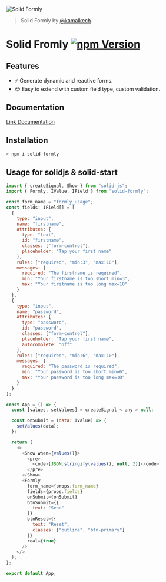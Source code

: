 <p>
  <img src="https://assets.solidjs.com/banner?project=Formly&type=package" alt="Solid Formly" />
</p>

> Solid Formly by [@kamalkech](https://github.com/kamalkech).

# Solid Fromly [![npm Version](https://img.shields.io/npm/v/solid-formly.svg?style=flat-square)](https://www.npmjs.org/package/solid-formly)

## Features

- ⚡️ Generate dynamic and reactive forms.
- 😍 Easy to extend with custom field type, custom validation.

## Documentation

[Link Documentation](https://www.solid-formly.com/)

## Installation

```sh
> npm i solid-formly
```

## Usage for solidjs & solid-start

```js
import { createSignal, Show } from "solid-js";
import { Formly, IValue, IField } from "solid-formly";

const form_name = "formly_usage";
const fields: IField[] = [
  {
    type: "input",
    name: "firstname",
    attributes: {
      type: "text",
      id: "firstname",
      classes: ["form-control"],
      placeholder: "Tap your first name"
    },
    rules: ["required", "min:3", "max:10"],
    messages: {
      required: "The firstname is required",
      min: "Your firstname is too short min=3",
      max: "Your firstname is too long max=10"
    }
  },
  {
    type: "input",
    name: "password",
    attributes: {
      type: "password",
      id: "password",
      classes: ["form-control"],
      placeholder: "Tap your first name",
      autocomplete: "off"
    },
    rules: ["required", "min:6", "max:10"],
    messages: {
      required: "The password is required",
      min: "Your password is too short min=6",
      max: "Your password is too long max=10"
    }
  }
];

const App = () => {
  const [values, setValues] = createSignal < any > null;

  const onSubmit = (data: IValue) => {
    setValues(data);
  };

  return (
    <>
      <Show when={values()}>
        <pre>
          <code>{JSON.stringify(values(), null, 2)}</code>
        </pre>
      </Show>
      <Formly
        form_name={props.form_name}
        fields={props.fields}
        onSubmit={onSubmit}
        btnSubmit={{
          text: "Send"
        }}
        btnReset={{
          text: "Reset",
          classes: ["outline", "btn-primary"]
        }}
        real={true}
      />
    </>
  );
};

export default App;
```
